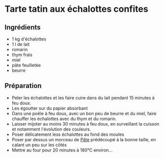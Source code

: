 # Tarte tatin aux échalottes confites

## Ingrédients

  * 1 kg d'échalottes
  * 1 l de lait
  * romarin
  * thym frais
  * miel
  * pâte feuilletée
  * beurre

## Préparation
  * Peler les échalottes et les faire cuire dans du lait pendant 15 minutes à feu doux.
  * Les égoutter sur du papier absorbant
  * Dans une poêle à feu doux, avec un bon peu de beurre et du miel, faire chauffer les échalottes avec du thym et du romarin.
  * Laisser mijoter au moins 30 minutes à feu doux, en surveillant la cuisson et notamment l'évolution des couleurs.
  * Poser délicatement less échalottes au fond des moules 
  * Poser par dessus un morceau de [Pâte](../divers/pate_a_tarte.md) prédécoupé à la bonne taille, en calant un peu sur les côtés
  * Mettre au four pour 20 minutes à 180°C environ...

